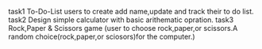 task1 To-Do-List users to create add name,update and track their to do list.
task2 Design simple calculator with basic arithematic opration.
task3 Rock,Paper & Scissors game (user to choose rock,paper,or scissors.A random choice(rock,paper,or sciosors)for the computer.)
